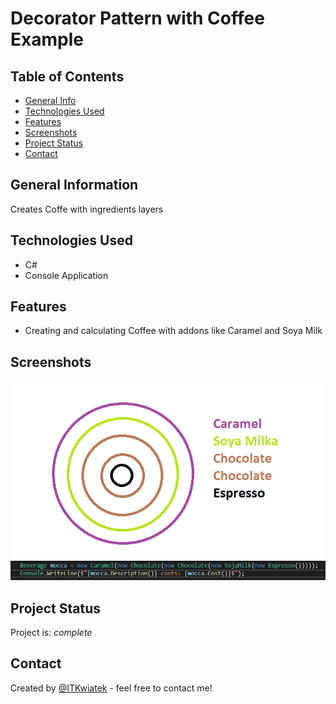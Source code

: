 # Decorator Pattern with Coffee Example

## Table of Contents
* [General Info](#general-information)
* [Technologies Used](#technologies-used)
* [Features](#features)
* [Screenshots](#screenshots)
* [Project Status](#project-status)
* [Contact](#contact)


## General Information
Creates Coffe with ingredients layers

## Technologies Used
- C#
- Console Application

## Features
- Creating and calculating Coffee with addons like Caramel and Soya Milk

## Screenshots
![example](./DecoratorPattern/doc/example.png)
![code](./DecoratorPattern/doc/code.png)

## Project Status
Project is: _complete_ 

## Contact
Created by [@ITKwiatek](https://github.com/ITKwiatek/) - feel free to contact me!
